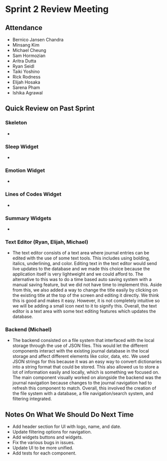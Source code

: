 # Sprint 2 Review Meeting

## Attendance
- Bernico Jansen Chandra
- Minsang Kim
- Michael Cheung
- Sam Hormozian
- Aritra Dutta
- Ryan Seidl
- Taiki Yoshino
- Rick Rodness
- Elijah Hosaka
- Sarena Pham
- Ishika Agrawal

## Quick Review on Past Sprint
### Skeleton
- 

### Sleep Widget
- 

### Emotion Widget
- 

### Lines of Codes Widget
- 

### Summary Widgets
- 

### Text Editor (Ryan, Elijah, Michael)
- The text editor consists of a text area where journal entries can be edited with the use of some text tools. This includes using bolding, italics, underlining, and color. Editing text in the text editor would send live updates to the database and we made this choice because the application itself is very lightweight and we could afford to. The alternative to this was to do a time based auto saving system with a manual saving feature, but we did not have time to implement this. Aside from this, we also added a way to change the title easily by clicking on the existing title at the top of the screen and editing it directly. We think this is good and makes it easy. However, it is not completely intuitive so we will be adding a small icon next to it to signify this. Overall, the text editor is a text area with some text editing features which updates the database.

### Backend (Michael)
- The backend consisted on a file system that interfaced with the local storage through the use of JSON files. This would let the different components interact with the existing journal database in the local storage and affect different elements like color, data, etc. We used JSON strings for this because it was an easy way to convert dictionaries into a string format that could be stored. This also allowed us to store a lot of information easily and locally, which is something we focused on. The main component visually worked on alongside the backend was the journal navigation because changes to the journal navigation had to refresh this component to match. Overall, this involved the creation of the file system with a database, a file navigation/search system, and filtering integrated.

## Notes On What We Should Do Next Time
- Add header section for UI with logo, name, and date.
- Update filtering options for navigation.
- Add widgets buttons and widgets.
- Fix the various bugs in issues.
- Update UI to be more unified.
- Add tests for each component.
